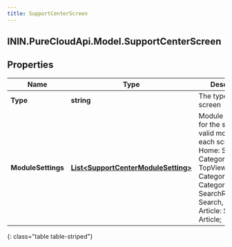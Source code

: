 ```yaml
---
title: SupportCenterScreen
---
```

## ININ.PureCloudApi.Model.SupportCenterScreen

## Properties

|Name | Type | Description | Notes|
|------------ | ------------- | ------------- | -------------|
| **Type** | **string** | The type of the screen | |
| **ModuleSettings** | [**List&lt;SupportCenterModuleSetting&gt;**](SupportCenterModuleSetting.html) | Module settings for the screen, valid modules for each screenType: Home: Search, Categories, TopViewedArticles; Category: Search, Categories; SearchResults: Search, Results; Article: Search, Article; | |
{: class="table table-striped"}


